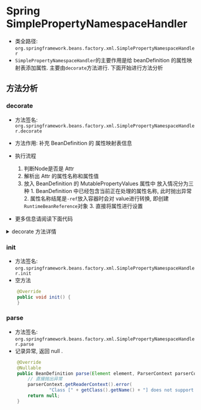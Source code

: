 # Spring SimplePropertyNamespaceHandler
- 类全路径: `org.springframework.beans.factory.xml.SimplePropertyNamespaceHandler`
- `SimplePropertyNamespaceHandler`的主要作用是给 beanDefinition 的属性映射表添加属性. 主要由`decorate`方法进行. 下面开始进行方法分析


## 方法分析

### decorate
- 方法签名: `org.springframework.beans.factory.xml.SimplePropertyNamespaceHandler.decorate`
- 方法作用: 补充  BeanDefinition 的 属性映射表信息
- 执行流程
    1. 判断Node是否是 Attr
    2. 解析出 Attr 的属性名称和属性值
    3. 放入 BeanDefinition 的 MutablePropertyValues 属性中
        放入情况分为三种
            1. BeanDefinition 中已经包含当前正在处理的属性名称, 此时抛出异常
            2. 属性名称结尾是`-ref`放入容器时会对 value进行转换, 即创建`RuntimeBeanReference`对象
            3. 直接将属性进行设置
       

- 更多信息请阅读下面代码

<details>
<summary>decorate 方法详情</summary>

```java
	@Override
	public BeanDefinitionHolder decorate(Node node, BeanDefinitionHolder definition, ParserContext parserContext) {
		// node 是否是  attr
		if (node instanceof Attr) {
			// 将 attr 转换成 属性名称 属性值
			Attr attr = (Attr) node;
			// 属性名称
			String propertyName = parserContext.getDelegate().getLocalName(attr);
			// 属性值
			String propertyValue = attr.getValue();
			// bean 定义中的属性映射表
			MutablePropertyValues pvs = definition.getBeanDefinition().getPropertyValues();
			// 如果属性映射吧已经存在当前的 属性名称 抛出异常
			if (pvs.contains(propertyName)) {
				parserContext.getReaderContext().error("Property '" + propertyName + "' is already defined using " +
						"both <property> and inline syntax. Only one approach may be used per property.", attr);
			}
			// 如果属性名称 结尾是-ref
			if (propertyName.endsWith(REF_SUFFIX)) {
				// 切分字符串得到 -ref 之前的内容
				propertyName = propertyName.substring(0, propertyName.length() - REF_SUFFIX.length());
				// 设置属性映射表中
				// key: 属性名称
				// value: RuntimeBeanReference
				pvs.add(Conventions.attributeNameToPropertyName(propertyName), new RuntimeBeanReference(propertyValue));
			}
			else {
				// 直接设置
				// key: 属性名称
				// value: 属性值
				pvs.add(Conventions.attributeNameToPropertyName(propertyName), propertyValue);
			}
		}
		return definition;
	}

```


</details>



### init
- 方法签名: `org.springframework.beans.factory.xml.SimplePropertyNamespaceHandler.init`
- 空方法


```java
	@Override
	public void init() {
	}

```


### parse
- 方法签名: `org.springframework.beans.factory.xml.SimplePropertyNamespaceHandler.parse`
- 记录异常, 返回 null . 

```java
	@Override
	@Nullable
	public BeanDefinition parse(Element element, ParserContext parserContext) {
		// 直接抛出异常
		parserContext.getReaderContext().error(
				"Class [" + getClass().getName() + "] does not support custom elements.", element);
		return null;
	}

```